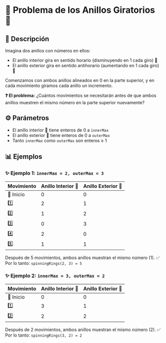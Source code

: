 # 💫 Problema de los Anillos Giratorios 💫

## 📝 Descripción

Imagina dos anillos con números en ellos:
- El anillo interior gira en sentido horario (disminuyendo en 1 cada giro) 🔄
- El anillo exterior gira en sentido antihorario (aumentando en 1 cada giro) 🔁

Comenzamos con ambos anillos alineados en 0 en la parte superior, y en cada movimiento giramos cada anillo un incremento. 

**❓ El problema:** ¿Cuántos movimientos se necesitarán antes de que ambos anillos muestren el mismo número en la parte superior nuevamente?

## ⚙️ Parámetros

- El anillo interior 🔵 tiene enteros de 0 a `innerMax`
- El anillo exterior 🔴 tiene enteros de 0 a `outerMax`
- Tanto `innerMax` como `outerMax` son enteros ≥ 1

## 📊 Ejemplos

### ✨ Ejemplo 1: `innerMax = 2, outerMax = 3`

| Movimiento | Anillo Interior 🔵 | Anillo Exterior 🔴 |
|------------|-----------------|-----------------|
| 🚀 Inicio     | 0               | 0               |
| 1️⃣          | 2               | 1               |
| 2️⃣          | 1               | 2               |
| 3️⃣          | 0               | 3               |
| 4️⃣          | 2               | 0               |
| 5️⃣          | 1               | 1               |

Después de 5 movimientos, ambos anillos muestran el mismo número (1). ✅
Por lo tanto: `spinningRings(2, 3) = 5`

### ✨ Ejemplo 2: `innerMax = 3, outerMax = 2`

| Movimiento | Anillo Interior 🔵 | Anillo Exterior 🔴 |
|------------|-----------------|-----------------|
| 🚀 Inicio     | 0               | 0               |
| 1️⃣          | 3               | 1               |
| 2️⃣          | 2               | 2               |

Después de 2 movimientos, ambos anillos muestran el mismo número (2). ✅
Por lo tanto: `spinningRings(3, 2) = 2`